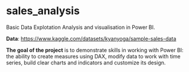# sales_analysis
Basic Data Explotation Analysis and visualisation in Power BI.

**Data**: https://www.kaggle.com/datasets/kyanyoga/sample-sales-data

**The goal of the project** is to demonstrate skills in working with Power BI: the ability to create measures using DAX, modify data to work with time series, build clear charts and indicators and customize its design.

